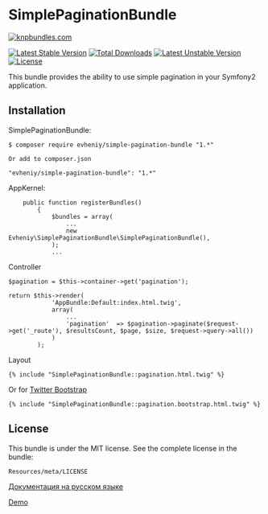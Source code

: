 SimplePaginationBundle
=================

[![knpbundles.com](http://knpbundles.com/evheniy/SimplePaginationBundle/badge)](http://knpbundles.com/evheniy/SimplePaginationBundle)

[![Latest Stable Version](https://poser.pugx.org/evheniy/simple-pagination-bundle/v/stable.svg)](https://packagist.org/packages/evheniy/simple-pagination-bundle) [![Total Downloads](https://poser.pugx.org/evheniy/simple-pagination-bundle/downloads.svg)](https://packagist.org/packages/evheniy/simple-pagination-bundle) [![Latest Unstable Version](https://poser.pugx.org/evheniy/simple-pagination-bundle/v/unstable.svg)](https://packagist.org/packages/evheniy/simple-pagination-bundle) [![License](https://poser.pugx.org/evheniy/simple-pagination-bundle/license.svg)](https://packagist.org/packages/evheniy/simple-pagination-bundle)

This bundle provides the ability to use simple pagination in your Symfony2 application.


Installation
------------

SimplePaginationBundle:

    $ composer require evheniy/simple-pagination-bundle "1.*"

    Or add to composer.json

    "evheniy/simple-pagination-bundle": "1.*"


AppKernel:

        public function registerBundles()
            {
                $bundles = array(
                    ...
                    new Evheniy\SimplePaginationBundle\SimplePaginationBundle(),
                );
                ...

Controller

    $pagination = $this->container->get('pagination');
    
    return $this->render(
                'AppBundle:Default:index.html.twig',
                array(
                    ...
                    'pagination'  => $pagination->paginate($request->get('_route'), $resultsCount, $page, $size, $request->query->all())
                )
            );

Layout

    {% include "SimplePaginationBundle::pagination.html.twig" %}

Or for [Twitter Bootstrap][3]

    {% include "SimplePaginationBundle::pagination.bootstrap.html.twig" %}

License
-------

This bundle is under the MIT license. See the complete license in the bundle:

    Resources/meta/LICENSE

[Документация на русском языке][1]

[Demo][2]

[1]:  http://makedev.org/articles/symfony/bundles/pagination_bundle.html
[2]:  http://makedev.org/search/?q=PHP
[3]:  https://github.com/evheniy/TwitterBootstrapBundle
